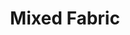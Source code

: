 ---
layout: piece
collection_: mixed_media
title: Mixed Fabric
image: mixed-fabric.jpg
media: Button, material, ink, jewels
dimensions: 21" x 29½"
description: Quilted fabric with stamped inked images, button, thread off set in a matted glassed maple frame 2" in depth.
price: $400
date_created: 2012
---